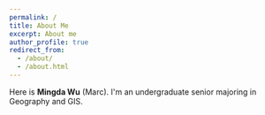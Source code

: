 ```yaml
---
permalink: /
title: About Me
excerpt: About me
author_profile: true
redirect_from:
  - /about/
  - /about.html
---
```

Here is **Mingda Wu** (Marc). I'm an undergraduate senior majoring in Geography and GIS. 